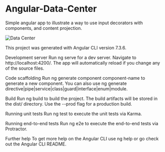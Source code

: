 # Angular-Data-Center
Simple angular app to illustrate a way to use input decorators with components, and content projection.

![Data Center](https://user-images.githubusercontent.com/19765747/60775049-6abc6100-a0eb-11e9-9331-59c7b5f47b2d.png)

This project was generated with Angular CLI version 7.3.6.

Development server
Run ng serve for a dev server. Navigate to http://localhost:4200/. The app will automatically reload if you change any of the source files.

Code scaffolding
Run ng generate component component-name to generate a new component. You can also use ng generate directive|pipe|service|class|guard|interface|enum|module.

Build
Run ng build to build the project. The build artifacts will be stored in the dist/ directory. Use the --prod flag for a production build.

Running unit tests
Run ng test to execute the unit tests via Karma.

Running end-to-end tests
Run ng e2e to execute the end-to-end tests via Protractor.

Further help
To get more help on the Angular CLI use ng help or go check out the Angular CLI README.
